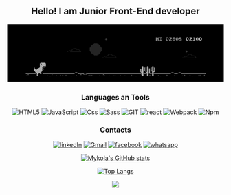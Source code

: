 <div align="center">

## Hello! I am Junior Front-End developer

[![Header](https://github.com/mykolasenyuk/mykolasenyuk/blob/main/assets/Dino_non-birthday_version.gif)](https://www.youtube.com/watch?v=kYqv0LpuCyM)

### Languages an Tools

![HTML5](https://img.shields.io/badge/-HTML5-090909?style=for-the-badge&logo=HTML5&logoColor=tomato)
![JavaScript](https://img.shields.io/badge/-JavaScript-090909?style=for-the-badge&logo=JavaScript&logoColor=yellow)
![Css](https://img.shields.io/badge/-Css3-090909?style=for-the-badge&logo=css3&logoColor=green)
![Sass](https://img.shields.io/badge/-Sass-090909?style=for-the-badge&logo=Sass&logoColor=pin)
![GIT](https://img.shields.io/badge/-GIT-090909?style=for-the-badge&logo=GIT&logoColor=fff)
![react](https://img.shields.io/badge/-react-090909?style=for-the-badge&logo=react&logoColor=blue)
![Webpack](https://img.shields.io/badge/-Webpack-090909?style=for-the-badge&logo=Webpack&logoColor=salmon)
![Npm](https://img.shields.io/badge/-Npm-090909?style=for-the-badge&logo=Npm&logoColor=salmon)

### Contacts

[![linkedIn](https://img.shields.io/badge/-linkedin-090909?style=for-the-badge&logo=linkedin&logoColor=blue)](https://www.linkedin.com/in/mykola-senyuk-2112811b3/)
[![Gmail](https://img.shields.io/badge/-Gmail-090909?style=for-the-badge&logo=Gmail&logoColor=red)](mailto:tecster@gmail.com)
[![facebook](https://img.shields.io/badge/-facebook-090909?style=for-the-badge&logo=facebook&logoColor=blue)](https://www.facebook.com/profile.php?id=100001829246344&sk=allactivity)
[![whatsapp](https://img.shields.io/badge/-whatsapp-090909?style=for-the-badge&logo=whatsapp&logoColor=green)](https://api.whatsapp.com/send?phone=+447570944705)

[![Mykola's GitHub stats](https://github-readme-stats.vercel.app/api?username=mykolasenyuk&&theme=dark)
](https://github.com/anuraghazra/github-readme-stats)

[![Top Langs](https://github-readme-stats.vercel.app/api/top-langs/?username=mykolasenyuk&layout=compact&theme=dark)](https://github.com/anuraghazra/github-readme-stats)

![](https://komarev.com/ghpvc/?username=your-github-mykolasenyuk&color=green)

</div>
